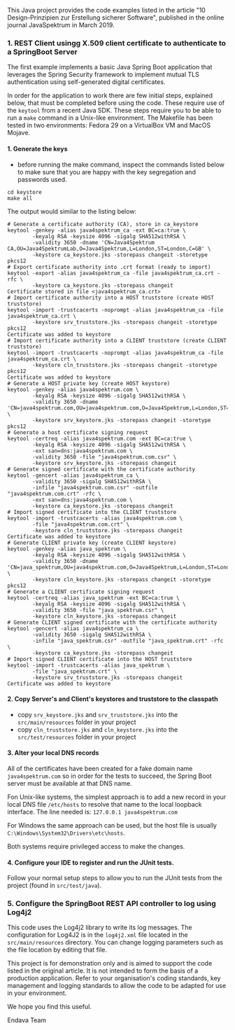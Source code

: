 
This Java project provides the code examples listed in the article "10 Design-Prinzipien zur Erstellung sicherer Software", published in the online journal JavaSpektrum in March 2019.


### 1. REST Client usingg X.509 client certificate to authenticate to a SpringBoot Server

The first example implements a basic Java Spring Boot application that leverages the Spring Security framework to implement mutual TLS authentication using self-generated digital certificates.

In order for the application to work there are few initial steps, explained below, that must be completed before using the code.  These require use of the `keytool` from a recent Java SDK.  These steps require you to be able to run a `make` command in a Unix-like environment.  The Makefile has been tested in two environments: Fedora 29 on a VirtualBox VM and MacOS Mojave.


#### 1. Generate the keys
- before running the make command, inspect the commands listed below to make sure that you are happy with the key segregation and passwords used.
```
cd keystore
make all
```

The output would similar to the listing below:
```
# Generate a certificate authority (CA), store in ca_keystore
keytool -genkey -alias java4spektrum_ca -ext BC=ca:true \
	    -keyalg RSA -keysize 4096 -sigalg SHA512withRSA \
	    -validity 3650 -dname 'CN=Java4Spektrum CA,OU=Java4SpektrumLab,O=Java4Spektrum,L=London,ST=London,C=GB' \
	    -keystore ca_keystore.jks -storepass changeit -storetype pkcs12
# Export certificate authority into .crt format (ready to import)
keytool -export -alias java4spektrum_ca -file java4spektrum_ca.crt -rfc \
	    -keystore ca_keystore.jks -storepass changeit
Certificate stored in file <java4spektrum_ca.crt>
# Import certificate authority into a HOST truststore (create HOST truststore)
keytool -import -trustcacerts -noprompt -alias java4spektrum_ca -file java4spektrum_ca.crt \
	    -keystore srv_truststore.jks -storepass changeit -storetype pkcs12
Certificate was added to keystore
# Import certificate authority into a CLIENT truststore (create CLIENT truststore)
keytool -import -trustcacerts -noprompt -alias java4spektrum_ca -file java4spektrum_ca.crt \
	    -keystore cln_truststore.jks -storepass changeit -storetype pkcs12
Certificate was added to keystore
# Generate a HOST private key (create HOST keystore)
keytool -genkey -alias java4spektrum.com \
	    -keyalg RSA -keysize 4096 -sigalg SHA512withRSA \
	    -validity 3650 -dname 'CN=java4spektrum.com,OU=java4spektrum.com,O=Java4Spektrum,L=London,ST=London,C=GB' \
	    -keystore srv_keystore.jks -storepass changeit -storetype pkcs12
# Generate a host certificate signing request
keytool -certreq -alias java4spektrum.com -ext BC=ca:true \
	    -keyalg RSA -keysize 4096 -sigalg SHA512withRSA \
	    -ext san=dns:java4spektrum.com \
	    -validity 3650 -file "java4spektrum.com.csr" \
	    -keystore srv_keystore.jks -storepass changeit
# Generate signed certificate with the certificate authority
keytool -gencert -alias java4spektrum_ca \
	    -validity 3650 -sigalg SHA512withRSA \
	    -infile "java4spektrum.com.csr" -outfile "java4spektrum.com.crt" -rfc \
	    -ext san=dns:java4spektrum.com \
	    -keystore ca_keystore.jks -storepass changeit
# Import signed certificate into the CLIENT truststore
keytool -import -trustcacerts -alias java4spektrum.com \
	    -file "java4spektrum.com.crt" \
	    -keystore cln_truststore.jks -storepass changeit
Certificate was added to keystore
# Generate CLIENT private key (create CLIENT keystore)
keytool -genkey -alias java_spektrum \
	    -keyalg RSA -keysize 4096 -sigalg SHA512withRSA \
	    -validity 3650 -dname 'CN=java_spektrum,OU=java4spektrum.com,O=Java4Spektrum,L=London,ST=London,C=GB' \
	    -keystore cln_keystore.jks -storepass changeit -storetype pkcs12
# Generate a CLIENT certificate signing request
keytool -certreq -alias java_spektrum -ext BC=ca:true \
	    -keyalg RSA -keysize 4096 -sigalg SHA512withRSA \
	    -validity 3650 -file "java_spektrum.csr" \
	    -keystore cln_keystore.jks -storepass changeit
# Generate CLIENT signed certificate with the certificate authority
keytool -gencert -alias java4spektrum_ca \
	    -validity 3650 -sigalg SHA512withRSA \
	    -infile "java_spektrum.csr" -outfile "java_spektrum.crt" -rfc \
	    -keystore ca_keystore.jks -storepass changeit
# Import signed CLIENT certificate into the HOST truststore
keytool -import -trustcacerts -alias java_spektrum \
	    -file "java_spektrum.crt" \
	    -keystore srv_truststore.jks -storepass changeit
Certificate was added to keystore
```


#### 2. Copy Server's and Client's keystores and truststore to the classpath
- copy `srv_keystore.jks` and `srv_truststore.jks` into the `src/main/resources` folder in your project
- copy `cln_truststore.jks` and `cln_keystore.jks` into the `src/test/resources` folder in your project

#### 3. Alter your local DNS records
All of the certificates have been created for a fake domain name `java4spektrum.com` so in order for the tests to succeed, the Spring Boot server must be available at that DNS name. 

Fon Unix-like systems, the simplest approach is to add a new record in your local DNS file `/etc/hosts` to resolve that name to the local loopback interface.  The line needed is: `127.0.0.1 java4spektrum.com`

For Windows the same approach can be used, but the host file is usually `C:\Windows\System32\Drivers\etc\hosts`. 

Both systems require privileged access to make the changes. 

#### 4. Configure your IDE to register and run the JUnit tests. 
Follow your normal setup steps to allow you to run the JUnit tests from the project (found in `src/test/java`).

### 5. Configure the SpringBoot REST API controller to log using Log4j2

This code uses the Log4j2 library to write its log messages.  The configuration for Log4J2 is in the `log4j2.xml` file located in the `src/main/resources` directory. You can change logging parameters such as the file location by editing that file.

This project is for demonstration only and is aimed to support the code listed in the original article.  It is not intended to form the basis of a production application.  Refer to your organisation's coding  standards, key management and logging standards to allow the code to be adapted for use in your environment.

We hope you find this useful.

Endava Team
